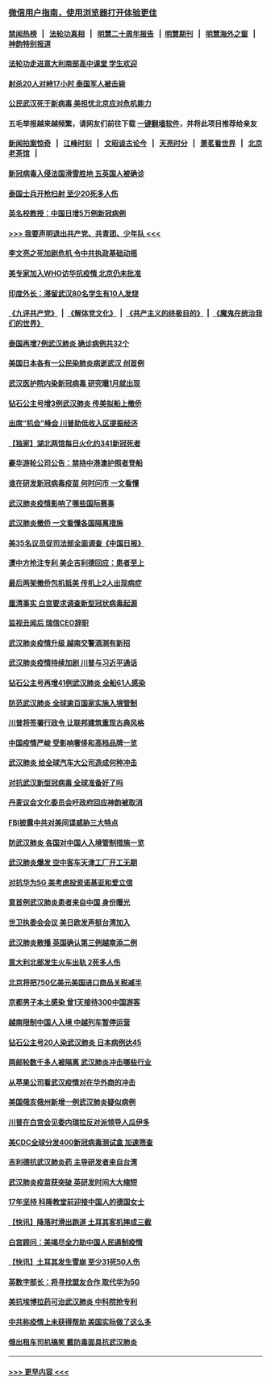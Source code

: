 ### [微信用户指南，使用浏览器打开体验更佳](https://github.com/gfw-breaker/banned-news1/blob/master/indexes/wechat-guide.md?t=0)
#### [禁闻热榜](热点新闻.md?t=0)  &nbsp;&nbsp;|&nbsp;&nbsp; [法轮功真相](https://github.com/gfw-breaker/truth/blob/master/README.md?t=0) &nbsp;&nbsp;|&nbsp;&nbsp; [明慧二十周年报告](https://github.com/gfw-breaker/mh-reports/blob/master/README.md?t=0) &nbsp;&nbsp;|&nbsp;&nbsp;[明慧期刊](https://github.com/gfw-breaker/mh-qikan) &nbsp;&nbsp;|&nbsp;&nbsp; [明慧海外之窗](https://github.com/gfw-breaker/mh-news/blob/master/README.md?t=0) &nbsp;&nbsp;|&nbsp;&nbsp; [神韵特别报道](https://github.com/gfw-breaker/mh-news/blob/master/shenyun.md?t=0)
#### [法轮功走进意大利南部高中课堂 学生欢迎](../pages/nsc418/n11853859.md?t=02091655) 
#### [射杀20人对峙17小时 泰国军人被击毙](../pages/nsc418/n11854869.md?t=02091655) 
#### [公民武汉死于新病毒 美担忧北京应对危机能力](../pages/nsc418/n11854331.md?t=02091655) 
#### 五毛举报越来越频繁，请网友们前往下载 [一键翻墙软件](https://github.com/gfw-breaker/ssr-accounts)，并将此项目推荐给亲友
#### [新闻拍案惊奇](https://github.com/gfw-breaker/banned-news1/blob/master/pages/link4.md) &nbsp;&nbsp;|&nbsp;&nbsp; [江峰时刻](https://github.com/gfw-breaker/banned-news1/blob/master/pages/link4.md) &nbsp;&nbsp;|&nbsp;&nbsp; [文昭谈古论今](https://github.com/gfw-breaker/banned-news1/blob/master/pages/link4.md) &nbsp;&nbsp;|&nbsp;&nbsp; [天亮时分](https://github.com/gfw-breaker/banned-news1/blob/master/pages/link4.md) &nbsp;&nbsp;|&nbsp;&nbsp; [萧茗看世界](https://github.com/gfw-breaker/banned-news1/blob/master/pages/link4.md) &nbsp;&nbsp;|&nbsp;&nbsp; [北京老茶馆](https://github.com/gfw-breaker/banned-news1/blob/master/pages/link4.md) &nbsp;&nbsp;|&nbsp;&nbsp; 
#### [新冠病毒入侵法国滑雪胜地 五英国人被确诊](../pages/nsc418/n11854307.md?t=02091655) 
#### [泰国士兵开枪扫射 至少20死多人伤](../pages/nsc418/n11854276.md?t=02091655) 
#### [英名校教授：中国日增5万例新冠病例](../pages/nsc418/n11854174.md?t=02091655) 
#### [>>> 我要声明退出共产党、共青团、少年队 <<<](https://github.com/begood0513/goodnews/blob/master/quit/letter.md) 
#### [李文亮之死加剧危机 令中共执政基础动摇](../pages/nsc418/n11854003.md?t=02091655) 
#### [美专家加入WHO访华抗疫情 北京仍未批准](../pages/nsc418/n11854043.md?t=02091655) 
#### [印度外长：滞留武汉80名学生有10人发烧](../pages/nsc418/n11853821.md?t=02091655) 
#### [《九评共产党》](https://github.com/begood0513/9ping.md/blob/master/README.md) &nbsp;|&nbsp; [《解体党文化》](../../../../jtdwh.md/blob/master/README.md)  &nbsp;|&nbsp; [《共产主义的终极目的》](../../../../gczydzjmd.md/blob/master/README.md) &nbsp;|&nbsp; [《魔鬼在统治我们的世界》](../../../../mgztzwmdsj.md/blob/master/README.md) 
#### [泰国再增7例武汉肺炎 确诊病例共32个](../pages/nsc418/n11853808.md?t=02091655) 
#### [美国日本各有一公民染肺炎病逝武汉 创首例](../pages/nsc418/n11853509.md?t=02091655) 
#### [武汉医护院内染新冠病毒 研究曝1月就出现](../pages/nsc418/n11852928.md?t=02091655) 
#### [钻石公主号增3例武汉肺炎 传美拟船上撤侨](../pages/nsc418/n11853240.md?t=02091655) 
#### [出席“机会”峰会 川普助低收入区提振经济](../pages/nsc418/n11853232.md?t=02091655) 
#### [【独家】湖北两馆每日火化约341新冠死者](../pages/nsc418/n11845444.md?t=02091655) 
#### [豪华游轮公司公告：禁持中港澳护照者登船](../pages/nsc418/n11852761.md?t=02091655) 
#### [谁在研发新冠病毒疫苗 何时问市 一文看懂](../pages/nsc418/n11852840.md?t=02091655) 
#### [武汉肺炎疫情影响了哪些国际赛事](../pages/nsc418/n11852441.md?t=02091655) 
#### [武汉肺炎撤侨 一文看懂各国隔离措施](../pages/nsc418/n11844216.md?t=02091655) 
#### [美35名议员促司法部全面调查《中国日报》](../pages/nsc418/n11852435.md?t=02091655) 
#### [遭中方抢注专利 美企吉利德回应：患者至上](../pages/nsc418/n11852037.md?t=02091655) 
#### [最后两架撤侨包机抵美 传机上2人出现病症](../pages/nsc418/n11852173.md?t=02091655) 
#### [厘清事实 白宫要求调查新型冠状病毒起源](../pages/nsc418/n11852106.md?t=02091655) 
#### [监视丑闻后 瑞信CEO辞职](../pages/nsc418/n11852127.md?t=02091655) 
#### [武汉肺炎疫情升级 越南交警酒测有新招](../pages/nsc418/n11851632.md?t=02091655) 
#### [武汉肺炎疫情持续加剧 川普与习近平通话](../pages/nsc418/n11851613.md?t=02091655) 
#### [钻石公主号再增41例武汉肺炎 全船61人感染](../pages/nsc418/n11850401.md?t=02091655) 
#### [防范武汉肺炎 全球逾百国家实施入境管制](../pages/nsc418/n11850557.md?t=02091655) 
#### [川普将签署行政令 让联邦建筑重现古典风格](../pages/nsc418/n11850654.md?t=02091655) 
#### [中国疫情严峻 受影响奢侈和高档品牌一览](../pages/nsc418/n11850319.md?t=02091655) 
#### [武汉肺炎 给全球汽车大公司造成何种冲击](../pages/nsc418/n11850056.md?t=02091655) 
#### [对抗武汉新型冠病毒 全球准备好了吗](../pages/nsc418/n11850142.md?t=02091655) 
#### [丹麦议会文化委员会吁政府回应神韵被取消](../pages/nsc418/n11849312.md?t=02091655) 
#### [FBI披露中共对美间谍威胁三大特点](../pages/nsc418/n11849700.md?t=02091655) 
#### [防武汉肺炎 各国对中国人入境管制措施一览](../pages/nsc418/n11838726.md?t=02091655) 
#### [武汉肺炎爆发 空中客车天津工厂开工无期](../pages/nsc418/n11849634.md?t=02091655) 
#### [对抗华为5G 美考虑投资诺基亚和爱立信](../pages/nsc418/n11849510.md?t=02091655) 
#### [意首例武汉肺炎患者来自中国 身份曝光](../pages/nsc418/n11849454.md?t=02091655) 
#### [世卫执委会会议 美日欧发声挺台湾加入](../pages/nsc418/n11849433.md?t=02091655) 
#### [武汉肺炎散播 英国确认第三例越南添二例](../pages/nsc418/n11849439.md?t=02091655) 
#### [意大利北部发生火车出轨 2死多人伤](../pages/nsc418/n11848999.md?t=02091655) 
#### [北京将把750亿美元美国进口商品关税减半](../pages/nsc418/n11848896.md?t=02091655) 
#### [京都男子本土感染 曾1天接待300中国游客](../pages/nsc418/n11848641.md?t=02091655) 
#### [越南限制中国人入境 中越列车暂停运营](../pages/nsc418/n11847844.md?t=02091655) 
#### [钻石公主号20人染武汉肺炎 日本病例达45](../pages/nsc418/n11847823.md?t=02091655) 
#### [两邮轮数千多人被隔离 武汉肺炎冲击哪些行业](../pages/nsc418/n11847456.md?t=02091655) 
#### [从苹果公司看武汉疫情对在华外商的冲击](../pages/nsc418/n11847586.md?t=02091655) 
#### [美国俄亥俄州新增一例武汉肺炎疑似病例](../pages/nsc418/n11847714.md?t=02091655) 
#### [川普在白宫会见委内瑞拉反对派领导人瓜伊多](../pages/nsc418/n11847391.md?t=02091655) 
#### [美CDC全球分发400新冠病毒测试盒 加速筛查](../pages/nsc418/n11847260.md?t=02091655) 
#### [吉利德抗武汉肺炎药 主导研发者来自台湾](../pages/nsc418/n11847064.md?t=02091655) 
#### [武汉肺炎疫苗获突破 英研发时间大大缩短](../pages/nsc418/n11846915.md?t=02091655) 
#### [17年坚持 科隆教堂前迎接中国人的德国女士](../pages/nsc418/n11846781.md?t=02091655) 
#### [【快讯】降落时滑出跑道 土耳其客机摔成三截](../pages/nsc418/n11847021.md?t=02091655) 
#### [白宫顾问：美竭尽全力助中国人民遏制疫情](../pages/nsc418/n11846756.md?t=02091655) 
#### [【快讯】土耳其发生雪崩 至少31死50人伤](../pages/nsc418/n11846680.md?t=02091655) 
#### [英数字部长：将寻找盟友合作 取代华为5G](../pages/nsc418/n11846485.md?t=02091655) 
#### [美抗埃博拉药可治武汉肺炎 中科院抢专利](../pages/nsc418/n11846409.md?t=02091655) 
#### [中共称疫情上未获得帮助 美国实际做了这么多](../pages/nsc418/n11846008.md?t=02091655) 
#### [俄出租车司机搞笑 戴防毒面具抗武汉肺炎](../pages/nsc418/n11845703.md?t=02091655) 

----
#### [ >>> 更早内容 <<< ](../indexes/nsc418-earlier.md)
